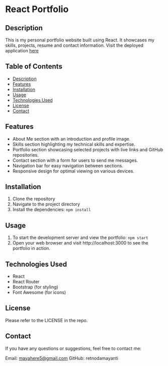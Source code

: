 # React Portfolio

## Description
This is my personal portfolio website built using React. It showcases my skills, projects, resume and contact information. Visit the deployed application [here](https://retnodamayanti.github.io/react-portfolio/)

## Table of Contents

- [Description](#description)
- [Features](#features)
- [Installation](#installation)
- [Usage](#usage)
- [Technologies Used](#technologies-used)
- [License](#license)
- [Contact](#contact)


## Features

- About Me section with an introduction and profile image.
- Skills section highlighting my technical skills and expertise.
- Portfolio section showcasing selected projects with live links and GitHub repositories.
- Contact section with a form for users to send me messages.
- Navigation bar for easy navigation between sections.
- Responsive design for optimal viewing on various devices.


## Installation

1. Clone the repository
2. Navigate to the project directory
3. Install the dependencies: `npm install`

## Usage

1. To start the development server and view the portfolio: `npm start`
2. Open your web browser and visit http://localhost:3000 to see the portfolio in action.

## Technologies Used

- React
- React Router
- Bootstrap (for styling)
- Font Awesome (for icons)

## License

Please refer to the LICENSE in the repo.

## Contact

If you have any questions or suggestions, feel free to contact me:

Email: <mayahere5@gmail.com>
GitHub: retnodamayanti
